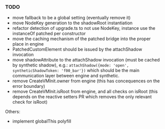 ### TODO

-   move fallback to be a global setting (eventually remove it)
-   move NodeKey generation to the shadowRoot instantiation
-   refactor detection of upgrade.ts to not use NodeKey, instance use the instanceOf patched per constructor
-   move the caching mechanism of the patched bridge into the proper place in engine
-   PatchedCustomElement should be issued by the attachShadow invocation
-   move shadowAttribute to the attachShadow invocation (must be cached by synthetic shadow), e.g.: `attachShadow({mode: 'open', syntheticShadowToken: 'f00_bar'})` which should be the main communication layer between engine and synthetic.
-   remove CreateVMInit.owner from engine (this has concequences on the error boundary)
-   remove CreateVMInit.isRoot from engine, and all checks on isRoot (this depends on the reactive setters PR which removes the only relevant check for isRoot)

Others:

-   implement globalThis polyfill
